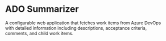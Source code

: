 # ADO Summarizer
A configurable web application that fetches work items from Azure DevOps with detailed information including descriptions, acceptance criteria, comments, and child work items.
